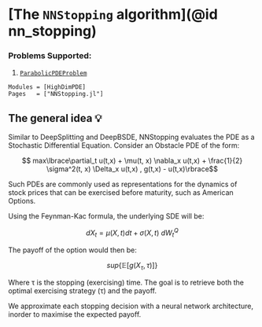 # [The `NNStopping` algorithm](@id nn_stopping)

### Problems Supported:
1. [`ParabolicPDEProblem`](@ref)

```@autodocs
Modules = [HighDimPDE]
Pages   = ["NNStopping.jl"]
```
## The general idea 💡

Similar to DeepSplitting and DeepBSDE, NNStopping evaluates the PDE as a Stochastic Differential Equation. Consider an Obstacle PDE of the form:
```math
 max\lbrace\partial_t u(t,x) + \mu(t, x) \nabla_x u(t,x) + \frac{1}{2} \sigma^2(t, x) \Delta_x u(t,x) , g(t,x) - u(t,x)\rbrace
```

Such PDEs are commonly used as representations for the dynamics of stock prices that can be exercised before maturity, such as American Options.

Using the Feynman-Kac formula, the underlying SDE will be:

```math
dX_{t}=\mu(X,t)dt + \sigma(X,t)\ dW_{t}^{Q}
```

The payoff of the option would then be:

```math
sup\lbrace\mathbb{E}[g(X_\tau, \tau)]\rbrace
```
Where τ is the stopping (exercising) time. The goal is to retrieve both the optimal exercising strategy (τ) and the payoff.

We approximate each stopping decision with a neural network architecture, inorder to maximise the expected payoff.
